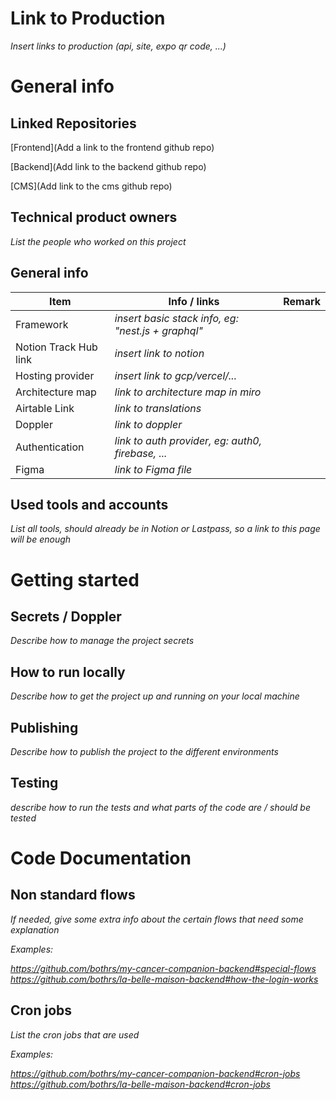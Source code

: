 # Link to Production

_Insert links to production (api, site, expo qr code, ...)_

# General info

## Linked Repositories

[Frontend](Add a link to the frontend github repo)

[Backend](Add link to the backend github repo)

[CMS](Add link to the cms github repo)

## Technical product owners

_List the people who worked on this project_

## General info

| Item                  | Info / links                                       | Remark |
| --------------------- | -------------------------------------------------- | ------ |
| Framework             | _insert basic stack info, eg: "nest.js + graphql"_ |        |
| Notion Track Hub link | _insert link to notion_                            |        |
| Hosting provider      | _insert link to gcp/vercel/..._                    |        |
| Architecture map      | _link to architecture map in miro_                 |        |
| Airtable Link         | _link to translations_                             |        |
| Doppler               | _link to doppler_                                  |        |
| Authentication        | _link to auth provider, eg: auth0, firebase, ..._  |        |
| Figma                 | _link to Figma file_                               |        |

## Used tools and accounts

_List all tools, should already be in Notion or Lastpass, so a link to this page will be enough_

# Getting started

## Secrets / Doppler

_Describe how to manage the project secrets_

## How to run locally

_Describe how to get the project up and running on your local machine_

## Publishing

_Describe how to publish the project to the different environments_

## Testing

_describe how to run the tests and what parts of the code are / should be tested_

# Code Documentation

## Non standard flows

_If needed, give some extra info about the certain flows that need some explanation_

_Examples:_

_https://github.com/bothrs/my-cancer-companion-backend#special-flows_
_https://github.com/bothrs/la-belle-maison-backend#how-the-login-works_

## Cron jobs

_List the cron jobs that are used_

_Examples:_

_https://github.com/bothrs/my-cancer-companion-backend#cron-jobs_
_https://github.com/bothrs/la-belle-maison-backend#cron-jobs_
